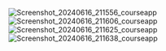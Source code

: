 ![Screenshot_20240616_211556_courseapp](https://github.com/aryanmalguri1998/LearnHubAndroidApplication/assets/160257206/ed0b10ab-7b82-4e5b-8fae-169881d1627d)
![Screenshot_20240616_211606_courseapp](https://github.com/aryanmalguri1998/LearnHubAndroidApplication/assets/160257206/d32d35ea-9426-4279-aa97-db40529c52e7)
![Screenshot_20240616_211625_courseapp](https://github.com/aryanmalguri1998/LearnHubAndroidApplication/assets/160257206/5e878ce4-a79f-44b3-8600-ddda0c150243)
![Screenshot_20240616_211638_courseapp](https://github.com/aryanmalguri1998/LearnHubAndroidApplication/assets/160257206/cd5cfc12-01bf-4c3b-a545-ef00c50d586b)
